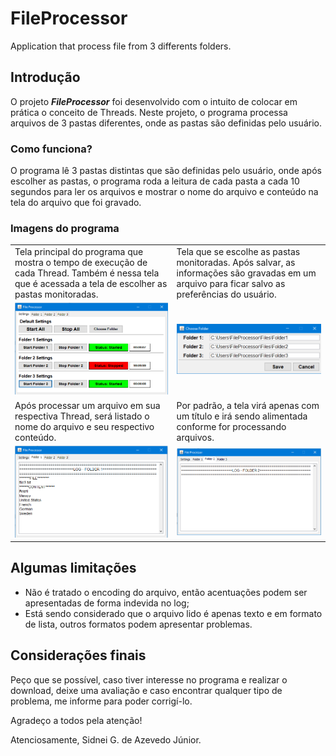 # FileProcessor
 Application that process file from 3 differents folders.

## Introdução
O projeto <i><b>FileProcessor</b></i> foi desenvolvido com o intuito de colocar em prática o conceito de Threads. Neste projeto, o programa processa arquivos de 3 pastas diferentes, onde as pastas são definidas pelo usuário.

### Como funciona?
O programa lê 3 pastas distintas que são definidas pelo usuário, onde após escolher as pastas, o programa roda a leitura de cada pasta a cada 10 segundos para ler os arquivos e mostrar o nome do arquivo e conteúdo na tela do arquivo que foi gravado.

### Imagens do programa
<table>
  <tr>
    <td>Tela principal do programa que mostra o tempo de execução de cada Thread. Também é nessa tela que é acessada a tela de escolher as pastas monitoradas.</td>
    <td>Tela que se escolhe as pastas monitoradas. Após salvar, as informações são gravadas em um arquivo para ficar salvo as preferências do usuário.</td>
  </tr>
  <tr>
    <td><img src="./img/FileProcessor.png"></td>
    <td><img src="./img/ChooseFolder.png"></td>
  </tr>

  <tr>
    <td>Após processar um arquivo em sua respectiva Thread, será listado o nome do arquivo e seu respectivo conteúdo.</td>
    <td>Por padrão, a tela virá apenas com um título e irá sendo alimentada conforme for processando arquivos.</td>
  </tr>
  <tr>
    <td><img src="./img/Folder1.png"></td>
    <td><img src="./img/Folder2.png"></td>
  </tr>

</table>

## Algumas limitações

* Não é tratado o encoding do arquivo, então acentuações podem ser apresentadas de forma indevida no log;
* Está sendo considerado que o arquivo lido é apenas texto e em formato de lista, outros formatos podem apresentar problemas.

## Considerações finais

Peço que se possível, caso tiver interesse no programa e realizar o download, deixe uma avaliação e caso encontrar qualquer tipo de problema, me informe para poder corrigí-lo.

Agradeço a todos pela atenção!

Atenciosamente,
Sidnei G. de Azevedo Júnior.